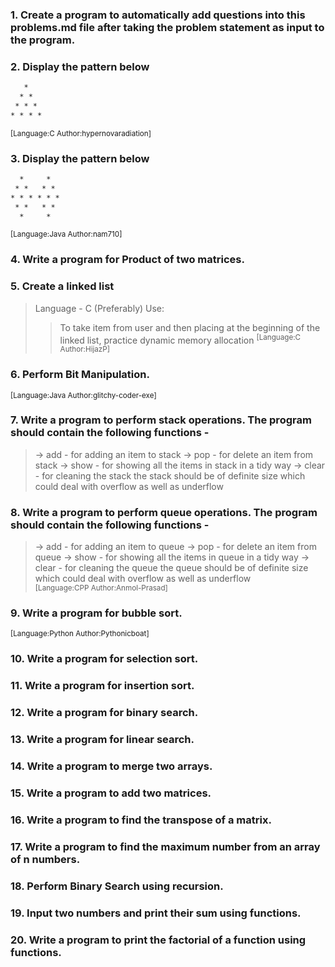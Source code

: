 ### 1. Create a program to automatically add questions into this problems.md file after taking the problem statement as input to the program.
### 2. Display the pattern below
```html
   *
  * *
 * * *
* * * *
```
<sup>[Language:C Author:hypernovaradiation]</sup>
### 3. Display the pattern below
```html
  *     *
 * *   * *
* * * * * *
 * *   * *
  *     *
```
<sup>[Language:Java Author:nam710]</sup>
### 4.	Write a program for Product of two matrices.
### 5. Create a linked list 
> Language - C (Preferably)
> Use:
>> To take item from user and then placing at the beginning of the linked list,
>> practice dynamic memory allocation
<sup>[Language:C Author:HijazP]</sup>
### 6. Perform Bit Manipulation.
<sup>[Language:Java Author:glitchy-coder-exe]</sup>
### 7. Write a program to perform stack operations. The program should contain the following functions -
> -> add - for adding an item to stack
> -> pop - for delete an item from stack
> -> show - for showing all the items in stack in a tidy way
> -> clear - for cleaning the stack
the stack should be of definite size which could deal with overflow as well as underflow
### 8. Write a program to perform queue operations. The program should contain the following functions -
> -> add - for adding an item to queue
> -> pop - for delete an item from queue
> -> show - for showing all the items in queue in a tidy way
> -> clear - for cleaning the queue
the queue should be of definite size which could deal with overflow as well as underflow\
<sup>[Language:CPP Author:Anmol-Prasad]</sup>
### 9. Write a program for bubble sort.
<sup>[Language:Python Author:Pythonicboat]</sup>
### 10. Write a program for selection sort.
### 11. Write a program for insertion sort.
### 12. Write a program for binary search.
### 13. Write a program for linear search.
### 14. Write a program to merge two arrays.
### 15. Write a program to add two matrices.
### 16. Write a program to find the transpose of a matrix.
### 17. Write a program to find the maximum number from an array of n numbers.
### 18. Perform Binary Search using recursion.
### 19. Input two numbers and print their sum using functions.
### 20. Write a program to print the factorial of a function using functions.
